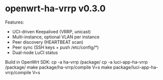 # openwrt-ha-vrrp v0.3.0

Features:
- UCI-driven Keepalived (VRRP, unicast)
- Multi-instance, optional VLAN per instance
- Peer discovery (HEARTBEAT scan)
- Peer sync (SSH keys + push /etc/config/*)
- Dual-node LuCI status

Build in OpenWrt SDK:
  cp -a ha-vrrp <buildroot>/package/
  cp -a luci-app-ha-vrrp <buildroot>/package/
  make package/ha-vrrp/compile V=s
  make package/luci-app-ha-vrrp/compile V=s
